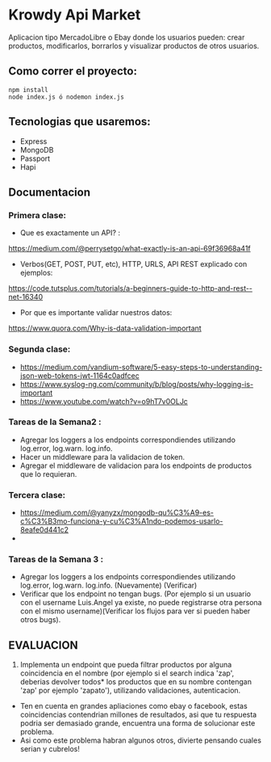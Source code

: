 # Krowdy Api Market

Aplicacion tipo MercadoLibre o Ebay donde los usuarios pueden: crear productos, modificarlos, borrarlos y visualizar productos de otros usuarios.

## Como correr el proyecto:

```
npm install
node index.js ó nodemon index.js
```

## Tecnologias que usaremos:

- Express
- MongoDB
- Passport
- Hapi 

## Documentacion

### Primera clase:

- Que es exactamente un API? :

https://medium.com/@perrysetgo/what-exactly-is-an-api-69f36968a41f

- Verbos(GET, POST, PUT, etc), HTTP, URLS, API REST explicado con ejemplos:

https://code.tutsplus.com/tutorials/a-beginners-guide-to-http-and-rest--net-16340


- Por que es importante validar nuestros datos:

https://www.quora.com/Why-is-data-validation-important



### Segunda clase:
- https://medium.com/vandium-software/5-easy-steps-to-understanding-json-web-tokens-jwt-1164c0adfcec 
- https://www.syslog-ng.com/community/b/blog/posts/why-logging-is-important
- https://www.youtube.com/watch?v=o9hT7v0OLJc


### Tareas de la Semana2 :

* Agregar los loggers a los endpoints correspondiendes utilizando log.error, log.warn. log.info.
* Hacer un middleware para la validacion de token.
* Agregar el middleware de validacion para los endpoints de productos que lo requieran.


### Tercera clase:
- https://medium.com/@yanyzx/mongodb-qu%C3%A9-es-c%C3%B3mo-funciona-y-cu%C3%A1ndo-podemos-usarlo-8eafe0d441c2
- 

### Tareas de la Semana 3 :

* Agregar los loggers a los endpoints correspondiendes utilizando log.error, log.warn. log.info. (Nuevamente) (Verificar)
* Verificar que los endpoint no tengan bugs. (Por ejemplo si un usuario con el username Luis.Angel ya existe, no puede registrarse otra persona con el mismo username)(Verificar los flujos para ver si pueden haber otros bugs).


## EVALUACION 
1. Implementa un endpoint que pueda filtrar productos por alguna coincidencia en el nombre (por ejemplo si el search indica 'zap', deberias devolver todos* los productos que en su nombre contengan 'zap' por ejemplo 'zapato'), utilizando validaciones, autenticacion.

* Ten en cuenta en grandes apliaciones como ebay o facebook, estas coincidencias contendrian millones de resultados, asi que tu respuesta podria ser demasiado grande, encuentra una forma de solucionar este problema.
* Asi como este problema habran algunos otros, divierte pensando cuales serian y cubrelos! 




